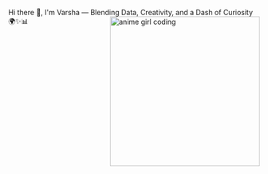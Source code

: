 Hi there 👋, I'm Varsha — Blending Data, Creativity, and a Dash of Curiosity 🌍✨📊
<img align="right" alt="anime girl coding" width="300" src="https://i.pinimg.com/originals/2a/7a/8c/2a7a8ccdf5a836b8f1ef1e3ab80bd4c8.gif">


<!--
**varsharangaraju/varsharangaraju** is a ✨ _special_ ✨ repository because its `README.md` (this file) appears on your GitHub profile.

Here are some ideas to get you started:

- 🔭 I’m currently working on ...
- 🌱 I’m currently learning ...
- 👯 I’m looking to collaborate on ...
- 🤔 I’m looking for help with ...
- 💬 Ask me about ...
- 📫 How to reach me: ...
- 😄 Pronouns: ...
- ⚡ Fun fact: ...
-->
